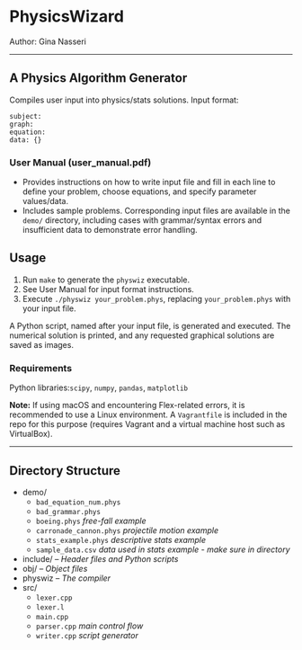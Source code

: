 # PhysicsWizard

Author: Gina Nasseri

---
## A Physics Algorithm Generator

Compiles user input into physics/stats solutions. Input format:

```
subject:
graph:
equation:
data: {}
```

### User Manual (user\_manual.pdf)
- Provides instructions on how to write input file and fill in each line to define your problem, choose equations, and specify parameter values/data.
- Includes sample problems. Corresponding input files are available in the `demo/` directory, including cases with grammar/syntax errors and insufficient data to demonstrate error handling.


## Usage 
1. Run `make` to generate the `physwiz` executable. 
2. See User Manual for input format instructions. 
3. Execute `./physwiz your_problem.phys`, replacing `your_problem.phys` with your input file.

A Python script, named after your input file, is generated and executed. The numerical solution is printed, and any requested graphical solutions are saved as images.

### Requirements
Python libraries:`scipy`, `numpy`, `pandas`, `matplotlib`

**Note:** If using macOS and encountering Flex-related errors, it is recommended to use a Linux environment. A `Vagrantfile` is included in the repo for this purpose (requires Vagrant and a virtual machine host such as VirtualBox).

---

## Directory Structure
- demo/
  - `bad_equation_num.phys`
  - `bad_grammar.phys`
  - `boeing.phys` *free-fall example*
  - `carronade_cannon.phys` *projectile motion example*
  - `stats_example.phys` *descriptive stats example*
  - `sample_data.csv` *data used in stats example - make sure in directory*
- include/ – *Header files and Python scripts*
- obj/ – *Object files*
- physwiz – *The compiler*
- src/  
  - `lexer.cpp`
  - `lexer.l`
  - `main.cpp`
  - `parser.cpp` *main control flow* 
  - `writer.cpp` *script generator*

